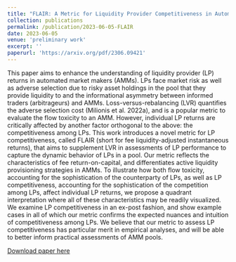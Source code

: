 ```yaml
---
title: "FLAIR: A Metric for Liquidity Provider Competitiveness in Automated Market Makers"
collection: publications
permalink: /publication/2023-06-05-FLAIR
date: 2023-06-05
venue: 'preliminary work'
excerpt: ''
paperurl: 'https://arxiv.org/pdf/2306.09421'
---
```

This paper aims to enhance the understanding of liquidity provider (LP) returns in automated
market makers (AMMs). LPs face market risk as well as adverse selection due to risky asset
holdings in the pool that they provide liquidity to and the informational asymmetry between
informed traders (arbitrageurs) and AMMs. Loss-versus-rebalancing (LVR) quantifies the adverse
selection cost (Milionis et al. 2022a), and is a popular metric to evaluate the flow toxicity to
an AMM. However, individual LP returns are critically affected by another factor orthogonal
to the above: the competitiveness among LPs. This work introduces a novel metric for LP
competitiveness, called FLAIR (short for fee liquidity-adjusted instantaneous returns), that aims
to supplement LVR in assessments of LP performance to capture the dynamic behavior of LPs in
a pool. Our metric reflects the characteristics of fee return-on-capital, and differentiates active
liquidity provisioning strategies in AMMs. To illustrate how both flow toxicity, accounting for
the sophistication of the counterparty of LPs, as well as LP competitiveness, accounting for
the sophistication of the competition among LPs, affect individual LP returns, we propose a
quadrant interpretation where all of these characteristics may be readily visualized. We examine
LP competitiveness in an ex-post fashion, and show example cases in all of which our metric
confirms the expected nuances and intuition of competitiveness among LPs. We believe that our
metric to assess LP competitiveness has particular merit in empirical analyses, and will be able
to better inform practical assessments of AMM pools.

[Download paper here](https://arxiv.org/pdf/2306.09421)
